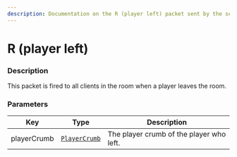 ```yaml
---
description: Documentation on the R (player left) packet sent by the server to the client.
---
```


# R (player left)

### Description

This packet is fired to all clients in the room when a player leaves the room.

### Parameters

| Key         | Type                                        | Description                              |
| ----------- | ------------------------------------------- | ---------------------------------------- |
| playerCrumb | [`PlayerCrumb`](../classes/player-crumb.md) | The player crumb of the player who left. |

